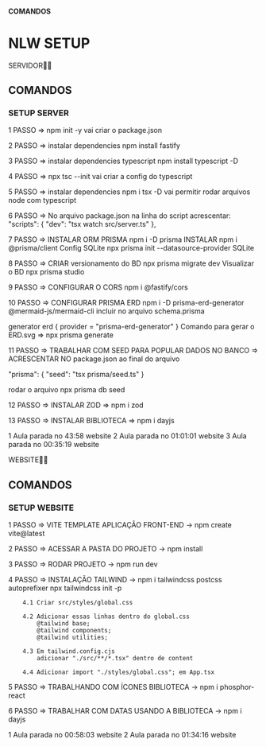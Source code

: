 

#### COMANDOS ####

# NLW SETUP

SERVIDOR👩‍💻

## COMANDOS

### SETUP SERVER

1 PASSO => npm init -y vai criar o package.json

2 PASSO => instalar dependencies npm install fastify

3 PASSO => instalar dependencies typescript npm install typescript -D

4 PASSO => npx tsc --init vai criar a config do typescript

5 PASSO => instalar dependencies npm i tsx -D vai permitir rodar arquivos node com typescript

6 PASSO => No arquivo package.json na linha do script acrescentar:
"scripts": {
    "dev": "tsx watch src/server.ts"
  },

7 PASSO => INSTALAR ORM PRISMA npm i -D prisma
           INSTALAR npm i @prisma/client
  Config SQLite npx prisma init --datasource-provider SQLite


8 PASSO => CRIAR versionamento do BD  npx prisma migrate dev
  Visualizar o BD npx prisma studio

9 PASSO => CONFIGURAR O CORS npm i @fastify/cors

10 PASSO => CONFIGURAR PRISMA ERD npm i -D prisma-erd-generator @mermaid-js/mermaid-cli
  incluir no arquivo schema.prisma

  generator erd {
  provider = "prisma-erd-generator"
}
   Comando para gerar o ERD.svg => npx prisma generate

11 PASSO => TRABALHAR COM SEED PARA POPULAR DADOS NO BANCO => ACRESCENTAR NO package.json ao final do arquivo

  "prisma": {
    "seed": "tsx prisma/seed.ts"
  }

  rodar o arquivo npx prisma db seed

12 PASSO => INSTALAR ZOD => npm i zod

13 PASSO => INSTALAR BIBLIOTECA => npm i dayjs

1 Aula parada no 43:58 website
2 Aula parada no 01:01:01 website
3 Aula parada no 00:35:19 website

WEBSITE👩‍💻

## COMANDOS

### SETUP WEBSITE

1 PASSO => VITE TEMPLATE APLICAÇÃO FRONT-END -> npm create vite@latest

2 PASSO => ACESSAR A PASTA DO PROJETO -> npm install

3 PASSO => RODAR PROJETO -> npm run dev

4 PASSO => INSTALAÇÃO TAILWIND -> npm i tailwindcss postcss autoprefixer 
                                  npx tailwindcss init -p

        4.1 Criar src/styles/global.css

        4.2 Adicionar essas linhas dentro do global.css
            @tailwind base;
            @tailwind components;
            @tailwind utilities;

        4.3 Em tailwind.config.cjs 
            adicionar "./src/**/*.tsx" dentro de content

        4.4 Adicionar import "./styles/global.css"; em App.tsx


  5 PASSO => TRABALHANDO COM ÍCONES BIBLIOTECA -> npm i phosphor-react

  6 PASSO => TRABALHAR COM DATAS USANDO A BIBLIOTECA -> npm i dayjs



1 Aula parada no 00:58:03 website
2 Aula parada no 01:34:16 website